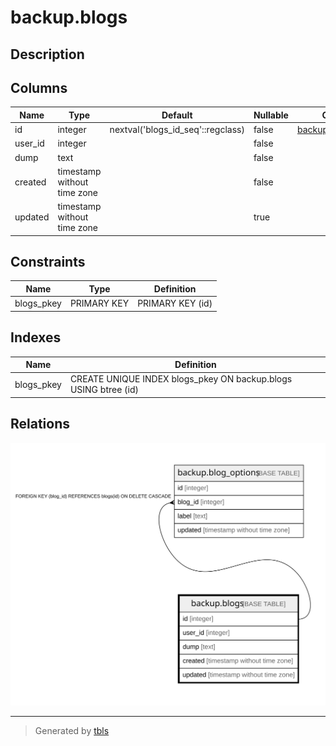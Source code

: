 # backup.blogs

## Description

## Columns

| Name    | Type                        | Default                           | Nullable | Children                                      | Parents | Comment |
| ------- | --------------------------- | --------------------------------- | -------- | --------------------------------------------- | ------- | ------- |
| id      | integer                     | nextval('blogs_id_seq'::regclass) | false    | [backup.blog_options](backup.blog_options.md) |         |         |
| user_id | integer                     |                                   | false    |                                               |         |         |
| dump    | text                        |                                   | false    |                                               |         |         |
| created | timestamp without time zone |                                   | false    |                                               |         |         |
| updated | timestamp without time zone |                                   | true     |                                               |         |         |

## Constraints

| Name       | Type        | Definition       |
| ---------- | ----------- | ---------------- |
| blogs_pkey | PRIMARY KEY | PRIMARY KEY (id) |

## Indexes

| Name       | Definition                                                      |
| ---------- | --------------------------------------------------------------- |
| blogs_pkey | CREATE UNIQUE INDEX blogs_pkey ON backup.blogs USING btree (id) |

## Relations

![er](backup.blogs.svg)

---

> Generated by [tbls](https://github.com/k1LoW/tbls)
